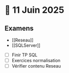 # 📅 11 Juin 2025

## Examens
- [[Reseau]]
- [[SQLServer]]


- [ ] Finir TP SQL
- [ ] Exercices normalisation
- [ ] Vérifier contenu Reseau
